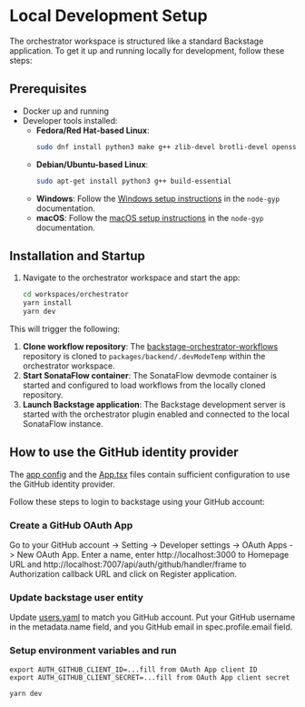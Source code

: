 # Local Development Setup

The orchestrator workspace is structured like a standard Backstage application. To get it up and running locally for development, follow these steps:

## Prerequisites

- Docker up and running
- Developer tools installed:
  - **Fedora/Red Hat-based Linux**:
    ```bash
    sudo dnf install python3 make g++ zlib-devel brotli-devel openssl-devel libuv-devel
    ```
  - **Debian/Ubuntu-based Linux**:
    ```bash
    sudo apt-get install python3 g++ build-essential
    ```
  - **Windows**: Follow the [Windows setup instructions](https://github.com/nodejs/node-gyp#on-windows) in the `node-gyp` documentation.
  - **macOS**: Follow the [macOS setup instructions](https://github.com/nodejs/node-gyp#on-macos) in the `node-gyp` documentation.

## Installation and Startup

1. Navigate to the orchestrator workspace and start the app:
   ```bash
   cd workspaces/orchestrator
   yarn install
   yarn dev
   ```

This will trigger the following:

1. **Clone workflow repository**: The [backstage-orchestrator-workflows](https://github.com/rhdhorchestrator/backstage-orchestrator-workflows) repository is cloned to `packages/backend/.devModeTemp` within the orchestrator workspace.
2. **Start SonataFlow container**: The SonataFlow devmode container is started and configured to load workflows from the locally cloned repository.
3. **Launch Backstage application**: The Backstage development server is started with the orchestrator plugin enabled and connected to the local SonataFlow instance.

## How to use the GitHub identity provider

The [app config](../app-config.yaml) and the [App.tsx](../packages/app/src/App.tsx) files contain sufficient configuration to use the GitHub identity provider.

Follow these steps to login to backstage using your GitHub account:

### Create a GitHub OAuth App

Go to your GitHub account -> Setting -> Developer settings -> OAuth Apps -> New OAuth App.
Enter a name, enter http://localhost:3000 to Homepage URL and http://localhost:7007/api/auth/github/handler/frame to Authorization callback URL and click on Register application.

### Update backstage user entity

Update [users.yaml](../users.yaml) to match you GitHub account. Put your GitHub username in the metadata.name field, and you GitHub email in spec.profile.email field.

### Setup environment variables and run

```
export AUTH_GITHUB_CLIENT_ID=...fill from OAuth App client ID
export AUTH_GITHUB_CLIENT_SECRET=...fill from OAuth App client secret

yarn dev
```
